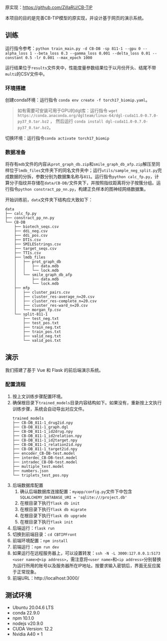 原实现：https://github.com/ZillaRU/CB-TIP

本项目的目的是完善CB-TIP模型的原实现，并设计基于网页的演示系统。

## 训练

运行指令参考：`python train_main.py -d CB-DB -sp 811-1 --gpu 0 --alpha_loss 1 --beta_loss 0.3 --gamma_loss 0.001 --delta_loss 0.01 --constant 0.5 -lr 0.001 --max_epoch 1000`

运行结果位于`results`文件夹中，性能度量参数结果位于以月份开头、结尾不带`multi`的CSV文件中。

### 环境搭建

创建conda环境：运行指令 `conda env create -f torch17_biomip.yaml`。

> 如有需要可安装可用于GPU的dgl库：运行指令 `wget https://conda.anaconda.org/dglteam/linux-64/dgl-cuda11.0-0.7.0-py37_0.tar.bz2` ，
> 然后运行 `conda install dgl-cuda11.0-0.7.0-py37_0.tar.bz2`。

切换环境：运行指令`conda activate torch17_biomip`

### 数据准备

将存有`mdb`文件的内容从`prot_graph_db.zip`和`smile_graph_db_afp.zip`解压至同样位于`lmdb_files`文件夹下的同名文件夹中；运行`utils/sample_neg_split.py`完成数据的分拆，参数分别为数据集名称与`811`。运行指令`python calc_fp.py`，计算分子指纹并存储在`data/CB-DB/`文件夹下，并按照指纹距离将分子按簇分组。运行指令`python constract_pp_nn.py`，构建正负样本的图神经网络数据集。

开始训练前，`data`文件夹下结构应大致如下：

```
data
├── calc_fp.py
├── constract_pp_nn.py
└── CB-DB
    ├── biotech_seqs.csv
    ├── ddi_neg.csv
    ├── ddi_pos.csv
    ├── DTIs.csv
    ├── SMILESstrings.csv
    ├── target_seqs.csv
    ├── TTIs.csv
    ├── lmdb_files
    │   ├── prot_graph_db
    │   │   ├── data.mdb
    │   │   └── lock.mdb
    │   └── smile_graph_db_afp
    │       ├── data.mdb
    │       └── lock.mdb   
    ├── mfp
    │   ├── cluster_pairs.csv
    │   ├── cluster_res-average_n=20.csv
    │   ├── cluster_res-complete_n=20.csv
    │   ├── cluster_res-ward_n=20.csv
    │   └── morgan_fp.csv
    └── split-811-1
        ├── test_neg.txt
        ├── test_pos.txt
        ├── train_neg.txt
        ├── train_pos.txt
        ├── valid_neg.txt
        └── valid_pos.txt

```

## 演示

我们搭建了基于 Vue 和 Flask 的前后端演示系统。

### 配置流程

1. 按上文训练步骤配置环境。
2. 确保根目录下`trained_models`目录内容结构如下。如果没有，重新按上文执行训练步骤，系统会自动导出对应文件。
    ```
    trained_models
    ├── CB-DB_811-1_drug2id.npy
    ├── CB-DB_811-1_graph.dgl
    ├── CB-DB_811-1_id2drug.npy
    ├── CB-DB_811-1_id2relation.npy
    ├── CB-DB_811-1_id2target.npy
    ├── CB-DB_811-1_relation2id.npy
    ├── CB-DB_811-1_target2id.npy
    ├── encoder_CB-DB-test.model
    ├── interdec_CB-DB-test.model
    ├── intradec_CB-DB-test.model
    ├── multiple_test.model
    ├── numbers.json
    └── triplets_test_pos.npy
    ```
3. 后端数据库配置
    1. 确认后端数据库连接配置：`myapp/config.py`文件下中包含`SQLALCHEMY_DATABASE_URI = 'sqlite:///project.db'`
    2. 在根目录下执行`flask db init`
    3. 在根目录下执行`flask db migrate`
    4. 在根目录下执行`flask db upgrade`
    5. 在根目录下执行`flask init`
4. 后端运行：`flask run`
5. 切换到前端目录：`cd CBTIPFront`
6. 前端环境配置：`npm install`
7. 前端运行：`npm run dev`
8. 如果运行在远程服务器上，可以设置转发：`ssh -N -L 3000:127.0.0.1:5173 <user name>@<ip address>`，需注意将`<user name>`和`<ip address>`分别替换为运行所用的账号以及服务器所在IP地址。按要求输入密钥后，界面无反应属于正常现象。
9. 前端URL：http://localhost:3000/

## 测试环境

- Ubuntu 20.04.6 LTS
- conda 22.9.0
- npm 10.1.0
- nodejs v20.9.0
- CUDA Version: 12.2 
- Nvidia A40 $\times$ 1